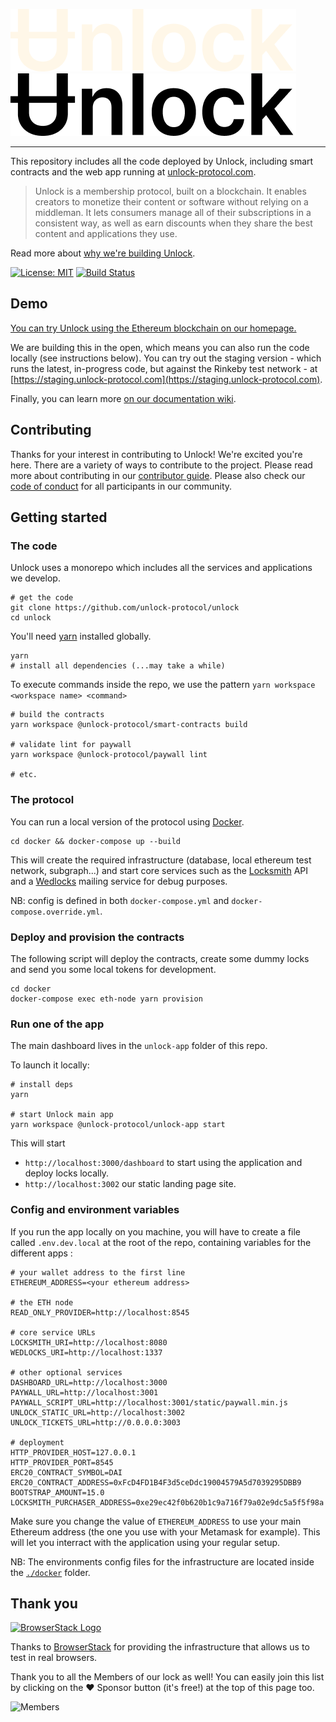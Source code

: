 ![Unlock](/unlock-protocol-com/public/images/unlock-word-mark-dark.png#gh-dark-mode-only)
![Unlock](/unlock-protocol-com/public/images/unlock-word-mark.png#gh-light-mode-only)

---

This repository includes all the code deployed by Unlock, including smart contracts and the web app running at [unlock-protocol.com](https://unlock-protocol.com).

> Unlock is a membership protocol, built on a blockchain. It enables creators to monetize their content or software without relying on a middleman. It lets consumers manage all of their subscriptions in a consistent way, as well as earn discounts when they share the best content and applications they use.

Read more about [why we're building Unlock](https://medium.com/unlock-protocol/its-time-to-unlock-the-web-b98e9b94add1).

[![License: MIT](https://img.shields.io/badge/License-MIT-yellow.svg)](https://opensource.org/licenses/MIT) [![Build Status](https://circleci.com/gh/unlock-protocol/unlock.svg?style=svg)](https://circleci.com/gh/unlock-protocol/unlock)

## Demo

[You can try Unlock using the Ethereum blockchain on our homepage.](https://unlock-protocol.com/)

We are building this in the open, which means you can also run the code locally (see instructions below).
You can try out the staging version - which runs the latest, in-progress code, but against the Rinkeby test network - at [https://staging.unlock-protocol.com](https://staging.unlock-protocol.com).

Finally, you can learn more [on our documentation wiki](https://github.com/unlock-protocol/unlock/wiki).

## Contributing

Thanks for your interest in contributing to Unlock! We're excited you're here. There are a variety of ways to contribute to the project.
Please read more about contributing in our [contributor guide](https://github.com/unlock-protocol/unlock/wiki/Getting-Started). Please also check our [code of conduct](https://github.com/unlock-protocol/unlock/blob/master/CODE_OF_CONDUCT.md) for all participants in our community.

## Getting started

### The code

Unlock uses a monorepo which includes all the services and applications we develop.

```
# get the code
git clone https://github.com/unlock-protocol/unlock
cd unlock
```

You'll need [yarn](https://yarnpkg.com) installed globally.

```
yarn
# install all dependencies (...may take a while)
```

To execute commands inside the repo, we use the pattern `yarn workspace <workspace name> <command>`

```
# build the contracts
yarn workspace @unlock-protocol/smart-contracts build

# validate lint for paywall
yarn workspace @unlock-protocol/paywall lint

# etc.
```

### The protocol

You can run a local version of the protocol using [Docker](https://docs.docker.com/install/).

```
cd docker && docker-compose up --build
```

This will create the required infrastructure (database, local ethereum test network, subgraph...) and start core services such as the [Locksmith](./locksmith) API and a [Wedlocks](./wedlocks) mailing service for debug purposes.

NB: config is defined in both `docker-compose.yml` and `docker-compose.override.yml`.

### Deploy and provision the contracts

The following script will deploy the contracts, create some dummy locks and send you some local tokens for development.

```
cd docker
docker-compose exec eth-node yarn provision
```

### Run one of the app

The main dashboard lives in the `unlock-app` folder of this repo.

To launch it locally:

```
# install deps
yarn

# start Unlock main app
yarn workspace @unlock-protocol/unlock-app start
```

This will start

- `http://localhost:3000/dashboard` to start using the application and deploy locks locally.
- `http://localhost:3002` our static landing page site.

### Config and environment variables

If you run the app locally on you machine, you will have to create a file called `.env.dev.local` at the root of the repo, containing variables for the different apps :

```
# your wallet address to the first line
ETHEREUM_ADDRESS=<your ethereum address>

# the ETH node
READ_ONLY_PROVIDER=http://localhost:8545

# core service URLs
LOCKSMITH_URI=http://localhost:8080
WEDLOCKS_URI=http://localhost:1337

# other optional services
DASHBOARD_URL=http://localhost:3000
PAYWALL_URL=http://localhost:3001
PAYWALL_SCRIPT_URL=http://localhost:3001/static/paywall.min.js
UNLOCK_STATIC_URL=http://localhost:3002
UNLOCK_TICKETS_URL=http://0.0.0.0:3003

# deployment
HTTP_PROVIDER_HOST=127.0.0.1
HTTP_PROVIDER_PORT=8545
ERC20_CONTRACT_SYMBOL=DAI
ERC20_CONTRACT_ADDRESS=0xFcD4FD1B4F3d5ceDdc19004579A5d7039295DBB9
BOOTSTRAP_AMOUNT=15.0
LOCKSMITH_PURCHASER_ADDRESS=0xe29ec42f0b620b1c9a716f79a02e9dc5a5f5f98a
```

Make sure you change the value of `ETHEREUM_ADDRESS` to use your main Ethereum address (the one you use with your Metamask for example). This will let you interract with the application using your regular setup.

NB: The environments config files for the infrastructure are located inside the [`./docker`](./docker) folder.

## Thank you

[<img src="https://user-images.githubusercontent.com/624104/52508260-d0daa180-2ba8-11e9-970c-3ef9596f6b4e.png" alt="BrowserStack Logo" width="120">](https://www.browserstack.com/)

Thanks to [BrowserStack](https://www.browserstack.com/) for providing the infrastructure that allows us to test in real browsers.

Thank you to all the Members of our lock as well!
You can easily join this list by clicking on the ❤️ Sponsor button (it's free!) at the top of this page too.

![Members](https://member-wall.julien51.now.sh/api/members?locks=0xB0114bbDCe17e0AF91b2Be32916a1e236cf6034F&maxWidth=1000)
